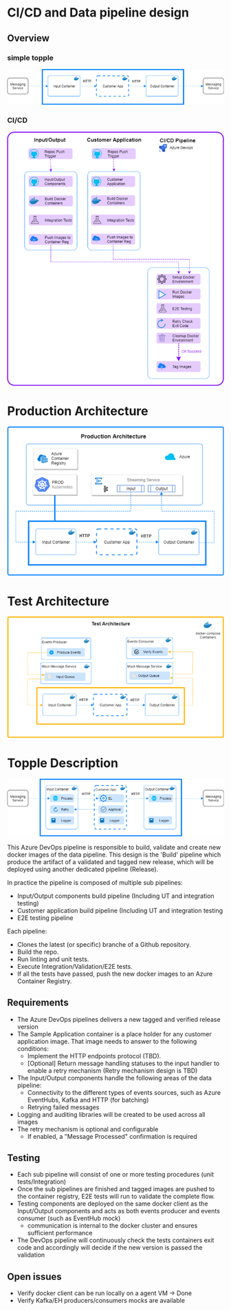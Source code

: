 # CI/CD and Data pipeline design

## Overview

### simple topple
![architecure diagram - simple topple](./agogosml.draw-io-input-output-app-simple.png)

### CI/CD
![architecure diagram - ci/cd](./agogosml.draw-io-CI-CD.png)

# Production Architecture
![architecure diagram - production architecture](./agogosml.draw-io-Production.png)

# Test Architecture
![architecure diagram - test architecture](./agogosml.draw-io-Test.png)

# Topple Description
![architecure diagram - topple desc](./agogosml.draw-io-input-app-output-desc.png)

This Azure DevOps pipeline is responsible to build, validate and create new docker images of the data pipeline. This design is the 'Build' pipeline which produce the artifact of a validated and tagged new release, which will be deployed using another dedicated pipeline (Release).

In practice the pipeline is composed of multiple sub pipelines:

- Input/Output components build pipeline (Including UT and integration testing)
- Customer application build pipeline (Including UT and integration testing
- E2E testing pipeline

Each pipeline:

- Clones the latest (or specific) branche of a Github repository.
- Build the repo.
- Run linting and unit tests.
- Execute Integration/Validation/E2E tests.
- If all the tests have passed, push the new docker images to an Azure Container Registry.

## Requirements

- The Azure DevOps pipelines delivers a new tagged and verified release version
- The Sample Application container is a place holder for any customer application image. That image needs to answer to the following conditions:
  - Implement the HTTP endpoints protocol (TBD).
  - [Optional] Return message handling statuses to the input handler to enable a retry mechanism (Retry mechanism design is TBD)
- The Input/Output components handle the following areas of the data pipeline:
  - Connectivity to the different types of events sources, such as Azure EventHubs, Kafka and HTTP (for batching)
  - Retrying failed messages
- Logging and auditing libraries will be created to be used across all images
- The retry mechanism is optional and configurable
  - If enabled, a "Message Processed" confirmation is required

## Testing

- Each sub pipeline will consist of one or more testing procedures (unit tests/Integration)
- Once the sub pipelines are finished and tagged images are pushed to the container registry, E2E tests will run to validate the complete flow.
- Testing components are deployed on the same docker client as the Input/Output components and acts as both events producer and events consumer (such as EventHub mock)
  - communication is internal to the docker cluster and ensures sufficient performance
- The DevOps pipeline will continuously check the tests containers exit code and accordingly will decide if the new version is passed the validation

## Open issues

- Verify docker client can be run locally on a agent VM -> Done
- Verify Kafka/EH producers/consumers mocks are available